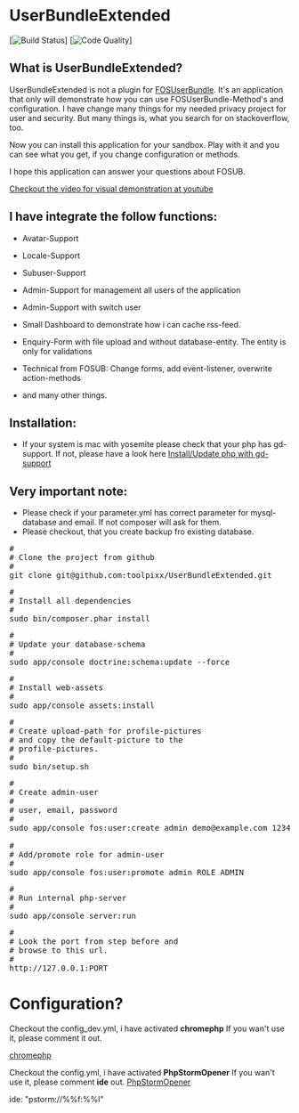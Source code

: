 # UserBundleExtended

[![Build Status](https://scrutinizer-ci.com/g/toolpixx/UserBundleExtended/badges/build.png?b=master)]
[![Code Quality](https://scrutinizer-ci.com/g/toolpixx/UserBundleExtended/badges/quality-score.png?b=master)]

## What is UserBundleExtended?

UserBundleExtended is not a plugin for [FOSUserBundle](https://github.com/FriendsOfSymfony/FOSUserBundle). It's an application that only will
demonstrate how you can use FOSUserBundle-Method's and configuration. I have change many
things for my needed privacy project for user and security. But many things is, what you
search for on stackoverflow, too.

Now you can install this application for your sandbox. Play with it and you can see what
you get, if you change configuration or methods.

I hope this application can answer your questions about FOSUB.

[Checkout the video for visual demonstration at youtube](https://www.youtube.com/watch?v=Ogyof5WTp3c&feature=youtu.be)

## I have integrate the follow functions:

- Avatar-Support
- Locale-Support
- Subuser-Support
- Admin-Support for management all users of the application
- Admin-Support with switch user
- Small Dashboard to demonstrate how i can cache rss-feed.
- Enquiry-Form with file upload and without database-entity. The entity is only for validations

- Technical from FOSUB: Change forms, add event-listener, overwrite action-methods

- and many other things.

## Installation:

* If your system is mac with yosemite please check that your php has
gd-support. If not, please have a look here [Install/Update php with gd-support](http://stackoverflow.com/questions/26493762/yosemite-php-gd-mcrypt-installation/26505558#26505558)

## Very important note:

* Please check if your parameter.yml has correct parameter for mysql-database and email. If not composer will ask for them.
* Please checkout, that you create backup fro existing database.

<pre>
#
# Clone the project from github
#
git clone git@github.com:toolpixx/UserBundleExtended.git
</pre>

<pre>
#
# Install all dependencies
#
sudo bin/composer.phar install
</pre>

<pre>
#
# Update your database-schema
#
sudo app/console doctrine:schema:update --force
</pre>

<pre>
#
# Install web-assets
#
sudo app/console assets:install
</pre>

<pre>
#
# Create upload-path for profile-pictures
# and copy the default-picture to the
# profile-pictures.
#
sudo bin/setup.sh
</pre>

<pre>
#
# Create admin-user
#
# user, email, password
#
sudo app/console fos:user:create admin demo@example.com 123456

#
# Add/promote role for admin-user
#
sudo app/console fos:user:promote admin ROLE_ADMIN
</pre>


<pre>
#
# Run internal php-server
#
sudo app/console server:run
</pre>

<pre>
#
# Look the port from step before and
# browse to this url.
#
http://127.0.0.1:PORT
</pre>

# Configuration?

Checkout the config_dev.yml, i have activated <b>chromephp</b> If you wan't use it, please comment it out.

[chromephp](https://github.com/ccampbell/chromephp)

Checkout the config.yml, i have activated <b>PhpStormOpener</b> If you wan't use it, please comment <b>ide</b> out.
[PhpStormOpener](https://github.com/pinepain/PhpStormOpener)

ide: "pstorm://%%f:%%l"
